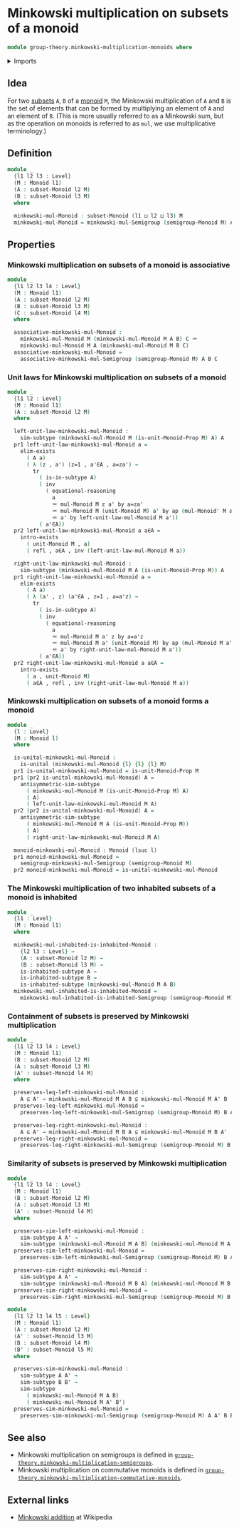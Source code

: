 # Minkowski multiplication on subsets of a monoid

```agda
module group-theory.minkowski-multiplication-monoids where
```

<details><summary>Imports</summary>

```agda
open import foundation.action-on-identifications-functions
open import foundation.dependent-pair-types
open import foundation.existential-quantification
open import foundation.identity-types
open import foundation.inhabited-subtypes
open import foundation.powersets
open import foundation.subtypes
open import foundation.transport-along-identifications
open import foundation.unital-binary-operations
open import foundation.universe-levels

open import group-theory.minkowski-multiplication-semigroups
open import group-theory.monoids
open import group-theory.semigroups
open import group-theory.subsets-monoids
```

</details>

## Idea

For two [subsets](group-theory.subsets-monoids.md) `A`, `B` of a
[monoid](group-theory.monoids.md) `M`, the Minkowski multiplication of `A` and
`B` is the set of elements that can be formed by multiplying an element of `A`
and an element of `B`. (This is more usually referred to as a Minkowski sum, but
as the operation on monoids is referred to as `mul`, we use multiplicative
terminology.)

## Definition

```agda
module _
  {l1 l2 l3 : Level}
  (M : Monoid l1)
  (A : subset-Monoid l2 M)
  (B : subset-Monoid l3 M)
  where

  minkowski-mul-Monoid : subset-Monoid (l1 ⊔ l2 ⊔ l3) M
  minkowski-mul-Monoid = minkowski-mul-Semigroup (semigroup-Monoid M) A B
```

## Properties

### Minkowski multiplication on subsets of a monoid is associative

```agda
module _
  {l1 l2 l3 l4 : Level}
  (M : Monoid l1)
  (A : subset-Monoid l2 M)
  (B : subset-Monoid l3 M)
  (C : subset-Monoid l4 M)
  where

  associative-minkowski-mul-Monoid :
    minkowski-mul-Monoid M (minkowski-mul-Monoid M A B) C ＝
    minkowski-mul-Monoid M A (minkowski-mul-Monoid M B C)
  associative-minkowski-mul-Monoid =
    associative-minkowski-mul-Semigroup (semigroup-Monoid M) A B C
```

### Unit laws for Minkowski multiplication on subsets of a monoid

```agda
module _
  {l1 l2 : Level}
  (M : Monoid l1)
  (A : subset-Monoid l2 M)
  where

  left-unit-law-minkowski-mul-Monoid :
    sim-subtype (minkowski-mul-Monoid M (is-unit-Monoid-Prop M) A) A
  pr1 left-unit-law-minkowski-mul-Monoid a =
    elim-exists
      ( A a)
      ( λ (z , a') (z=1 , a'∈A , a=za') →
        tr
          ( is-in-subtype A)
          ( inv
            ( equational-reasoning
              a
              ＝ mul-Monoid M z a' by a=za'
              ＝ mul-Monoid M (unit-Monoid M) a' by ap (mul-Monoid' M a') z=1
              ＝ a' by left-unit-law-mul-Monoid M a'))
          ( a'∈A))
  pr2 left-unit-law-minkowski-mul-Monoid a a∈A =
    intro-exists
      ( unit-Monoid M , a)
      ( refl , a∈A , inv (left-unit-law-mul-Monoid M a))

  right-unit-law-minkowski-mul-Monoid :
    sim-subtype (minkowski-mul-Monoid M A (is-unit-Monoid-Prop M)) A
  pr1 right-unit-law-minkowski-mul-Monoid a =
    elim-exists
      ( A a)
      ( λ (a' , z) (a'∈A , z=1 , a=a'z) →
        tr
          ( is-in-subtype A)
          ( inv
            ( equational-reasoning
              a
              ＝ mul-Monoid M a' z by a=a'z
              ＝ mul-Monoid M a' (unit-Monoid M) by ap (mul-Monoid M a') z=1
              ＝ a' by right-unit-law-mul-Monoid M a'))
          ( a'∈A))
  pr2 right-unit-law-minkowski-mul-Monoid a a∈A =
    intro-exists
      ( a , unit-Monoid M)
      ( a∈A , refl , inv (right-unit-law-mul-Monoid M a))
```

### Minkowski multiplication on subsets of a monoid forms a monoid

```agda
module _
  {l : Level}
  (M : Monoid l)
  where

  is-unital-minkowski-mul-Monoid :
    is-unital (minkowski-mul-Monoid {l} {l} {l} M)
  pr1 is-unital-minkowski-mul-Monoid = is-unit-Monoid-Prop M
  pr1 (pr2 is-unital-minkowski-mul-Monoid) A =
    antisymmetric-sim-subtype
      ( minkowski-mul-Monoid M (is-unit-Monoid-Prop M) A)
      ( A)
      ( left-unit-law-minkowski-mul-Monoid M A)
  pr2 (pr2 is-unital-minkowski-mul-Monoid) A =
    antisymmetric-sim-subtype
      ( minkowski-mul-Monoid M A (is-unit-Monoid-Prop M))
      ( A)
      ( right-unit-law-minkowski-mul-Monoid M A)

  monoid-minkowski-mul-Monoid : Monoid (lsuc l)
  pr1 monoid-minkowski-mul-Monoid =
    semigroup-minkowski-mul-Semigroup (semigroup-Monoid M)
  pr2 monoid-minkowski-mul-Monoid = is-unital-minkowski-mul-Monoid
```

### The Minkowski multiplication of two inhabited subsets of a monoid is inhabited

```agda
module _
  {l1 : Level}
  (M : Monoid l1)
  where

  minkowski-mul-inhabited-is-inhabited-Monoid :
    {l2 l3 : Level} →
    (A : subset-Monoid l2 M) →
    (B : subset-Monoid l3 M) →
    is-inhabited-subtype A →
    is-inhabited-subtype B →
    is-inhabited-subtype (minkowski-mul-Monoid M A B)
  minkowski-mul-inhabited-is-inhabited-Monoid =
    minkowski-mul-inhabited-is-inhabited-Semigroup (semigroup-Monoid M)
```

### Containment of subsets is preserved by Minkowski multiplication

```agda
module _
  {l1 l2 l3 l4 : Level}
  (M : Monoid l1)
  (B : subset-Monoid l2 M)
  (A : subset-Monoid l3 M)
  (A' : subset-Monoid l4 M)
  where

  preserves-leq-left-minkowski-mul-Monoid :
    A ⊆ A' → minkowski-mul-Monoid M A B ⊆ minkowski-mul-Monoid M A' B
  preserves-leq-left-minkowski-mul-Monoid =
    preserves-leq-left-minkowski-mul-Semigroup (semigroup-Monoid M) B A A'

  preserves-leq-right-minkowski-mul-Monoid :
    A ⊆ A' → minkowski-mul-Monoid M B A ⊆ minkowski-mul-Monoid M B A'
  preserves-leq-right-minkowski-mul-Monoid =
    preserves-leq-right-minkowski-mul-Semigroup (semigroup-Monoid M) B A A'
```

### Similarity of subsets is preserved by Minkowski multiplication

```agda
module _
  {l1 l2 l3 l4 : Level}
  (M : Monoid l1)
  (B : subset-Monoid l2 M)
  (A : subset-Monoid l3 M)
  (A' : subset-Monoid l4 M)
  where

  preserves-sim-left-minkowski-mul-Monoid :
    sim-subtype A A' →
    sim-subtype (minkowski-mul-Monoid M A B) (minkowski-mul-Monoid M A' B)
  preserves-sim-left-minkowski-mul-Monoid =
    preserves-sim-left-minkowski-mul-Semigroup (semigroup-Monoid M) B A A'

  preserves-sim-right-minkowski-mul-Monoid :
    sim-subtype A A' →
    sim-subtype (minkowski-mul-Monoid M B A) (minkowski-mul-Monoid M B A')
  preserves-sim-right-minkowski-mul-Monoid =
    preserves-sim-right-minkowski-mul-Semigroup (semigroup-Monoid M) B A A'

module _
  {l1 l2 l3 l4 l5 : Level}
  (M : Monoid l1)
  (A : subset-Monoid l2 M)
  (A' : subset-Monoid l3 M)
  (B : subset-Monoid l4 M)
  (B' : subset-Monoid l5 M)
  where

  preserves-sim-minkowski-mul-Monoid :
    sim-subtype A A' →
    sim-subtype B B' →
    sim-subtype
      ( minkowski-mul-Monoid M A B)
      ( minkowski-mul-Monoid M A' B')
  preserves-sim-minkowski-mul-Monoid =
    preserves-sim-minkowski-mul-Semigroup (semigroup-Monoid M) A A' B B'
```

## See also

- Minkowski multiplication on semigroups is defined in
  [`group-theory.minkowski-multiplication-semigroups`](group-theory.minkowski-multiplication-semigroups.md).
- Minkowski multiplication on commutative monoids is defined in
  [`group-theory.minkowski-multiplication-commutative-monoids`](group-theory.minkowski-multiplication-commutative-monoids.md).

## External links

- [Minkowski addition](https://en.wikipedia.org/wiki/Minkowski_addition) at
  Wikipedia
